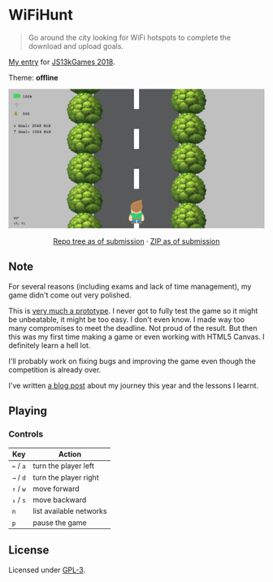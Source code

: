 # WiFiHunt

> Go around the city looking for WiFi hotspots to complete the download and upload goals.

[My entry](https://js13kgames.com/entries/wifihunt) for [JS13kGames 2018](//2018.js13kgames.com).

Theme: **offline**

![Screenshot](/media/screenshot.jpeg)

<p align="center">
    <a href=https://github.com/shreyasminocha/WiFiHunt/tree/submission>Repo tree as of submission</a> · <a href=https://github.com/shreyasminocha/WiFiHunt/releases/tag/submission>ZIP as of submission</a>
</p>

## Note

For several reasons (including exams and lack of time management), my game didn't come out very polished.

This is [very much a prototype](https://github.com/shreyasminocha/WiFiHunt/issues). I never got to fully test the game so it might be unbeatable, it might be too easy. I don't even know. I made way too many compromises to meet the deadline. Not proud of the result. But then this was my first time making a game or even working with HTML5 Canvas. I definitely learn a hell lot.

I'll probably work on fixing bugs and improving the game even though the competition is already over.

I've written [a blog post](https://shreyasminocha.me/blog/js13k-2018-postmortem) about my journey this year and the lessons I learnt. 

## Playing

### Controls

Key       | Action
----------|------------------------
`←` / `a` | turn the player left
`→` / `d` | turn the player right
`↑` / `w` | move forward
`↓` / `s` | move backward
`n`       | list available networks
`p`       | pause the game

## License

Licensed under [GPL-3](/license.md).
